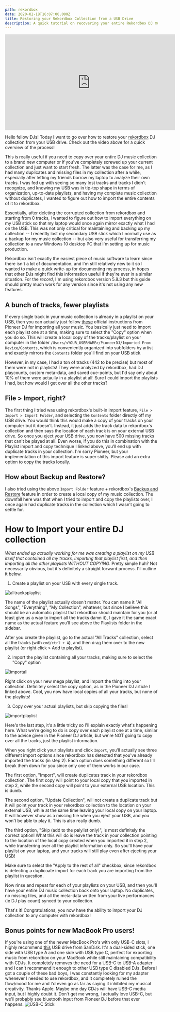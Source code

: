 ```yaml
---
path: rekordbox
date: 2020-02-18T16:07:00.000Z
title: Restoring your Rekordbox Collection from a USB Drive
description: A quick tutorial on recovering your entire Rekordbox DJ music collection from a USB stick
---
```


<iframe width="560" height="315" src="https://www.youtube.com/embed/eR1H-cZEP8c" frameborder="0" allow="accelerometer; autoplay; encrypted-media; gyroscope; picture-in-picture" allowfullscreen></iframe>

Hello fellow DJs! Today I want to go over how to restore your [rekordbox](https://rekordbox.com/en/) DJ collection from your USB drive. Check out the video above for a quick overview of the process!

This is really useful if you need to copy over your entire DJ music collection to a brand new computer or if you've completely screwed up your current collection and just want to start fresh. The latter was the case for me, as I had many duplicates and missing files in my collection after a while, especially after letting my friends borrow my laptop to analyze their own tracks. I was fed up with seeing so many lost tracks and tracks I didn't recognize, and knowing my USB was in tip-top shape in terms of organization, up-to-date playlists, and having my complete music collection without duplicates, I wanted to figure out how to import the entire contents of it to rekordbox. 

Essentially, after deleting the corrupted collection from rekordbox and starting from 0 tracks, I wanted to figure out how to import everything on my USB stick so that my laptop would once again mirror exactly what I had on the USB. This was not only critical for maintaining and backing up my collection -- I recently lost my secondary USB stick which I normally use as a backup for my music collection -- but also very useful for transferring my collection to a new Windows 10 desktop PC that I'm setting up for music production.

Rekordbox isn't exactly the easiest piece of music software to learn since there isn't a lot of documentation, and I'm still relatively new to it so I wanted to make a quick write-up for documenting my process, in hopes that other DJs might find this information useful if they're ever in a similar situation. For the *record*, I'm using rekordbox version 5.8.3 but this guide should pretty much work for any version since it's not using any new features.

## A bunch of tracks, fewer playlists
If every single track in your music collection is already in a playlist on your USB, then you can actually just follow [these](https://forums.pioneerdj.com/hc/en-us/articles/115005275326) official instructions from Pioneer DJ for importing all your music. You basically just need to import each playlist one at a time, making sure to select the "Copy" option when you do so. This will create a local copy of the tracks/playlist on your computer in the folder `/Users/<YOUR_USERNAME>/PioneerDJ/Imported From Device/Contents`, which is conveniently organized into subfolders by artist and exactly mirrors the `Contents` folder you'll find on your USB stick.  

However, in my case, I had a ton of tracks (442 to be precise) but most of them were not in playlists! They were analyzed by rekordbox, had DJ playcounts, custom meta-data, and saved cue-points, but I'd say only about 10% of them were actaully in a playlist at all! Sure I could import the playlists I had, but how would I get over all the other tracks?

## File > Import, right?

The first thing I tried was using rekordbox's built-in import feature, `File > Import > Import Folder`, and selecting the `Contents` folder directly off my USB drive. You would think this would make a copy of your tracks on your computer but it doesn't. Instead, it just adds the track data to rekordbox's collection and then says the location of each track is on your external USB drive. So once you eject your USB drive, you now have 500 missing tracks that can't be played at all. Even worse, if you do this in combination with the Playlist import and copy technique I linked above, you'll end up with duplicate tracks in your collection. I'm sorry Pioneer, but your implementation of this import feature is super shitty. Please add an extra option to copy the tracks locally.

## How about Backup and Restore?

I also tried using the above `Import Folder` feature + rekordbox's [Backup and Restore](https://rekord.cloud/blog/using-the-same-rekordbox-on-multiple-computers) feature in order to create a local copy of my music collection. The downfall here was that when I tried to import and copy the playlists over, I once again had duplicate tracks in the collection which I wasn't going to settle for.

# How to Import your entire DJ collection
*What ended up actually working for me was creating a playlist on my USB itself that contained all my tracks, importing that playlist first, and then importing all the other playlists WITHOUT COPYING*. Pretty simple huh? Not necessarily obvious, but it's definitely a straight forward process. I'll outline it below.

1. Create a playlist on your USB with every single track.

![alltracksplaylist](/assets/alltracksplaylist.jpg)

The name of the playlist actually doesn't matter. You can name it "All Songs", "Everything", "My Collection", whatever, but since I believe this should be an automatic playlist that rekordbox should maintain for you (or at least give us a way to import all the tracks damn it), I gave it the same exact name as the actual feature you'll see above the Playlists folder in the sidebar.

After you create the playlist, go to the actual "All Tracks" collection, select all the tracks (with `cmd/ctrl + A`), and then drag them over to the new playlist (or right click > Add to playlist).

2. Import the playlist containing all your tracks, making sure to select the "Copy" option

![importall](/assets/importall.png)

Right click on your new mega playlist, and import the thing into your collection. Definitely select the copy option, as in the Pioneer DJ article I linked above. Cool, you now have local copies of all your tracks, but none of the playlists!

3. Copy over your actual playlists, but skip copying the files!

![importplaylist](/assets/importplaylist.png)

Here's the last step, it's a little tricky so I'll explain exactly what's happening here. What we're going to do is copy over each playlist one at a time, similar to the advice given in the Pioneer DJ article, but we're NOT going to copy over all the tracks, just the playlist information.

When you right click your playlists and click `Import`, you'll actually see three different import options since rekordbox has detected that you've already imported the tracks (in step 2). Each option does something different so I'll break them down for you since only one of them works in our case.

The first option, "Import", will create duplicates track in your rekordbox collection. The first copy will point to your local copy that you imported in step 2, while the second copy will point to your external USB location. This is dumb.

The second option, "Update Collection", will not create a duplicate track but it will point your track in your rekordbox collection to the location on your external USB, while at the same time leaving your local copy on your laptop. It will however show as a missing file when you eject your USB, and you won't be able to play it. This is also really dumb.

The third option, "Skip (add to the palylist only)", is most definitely the correct option! What this will do is leave the track in your collection pointing to the location of the local copy created when you imported it in step 2, while transferring over all the playlist information only. So you'll have your playlist on your laptop, and your tracks will still play even after ejecting your USB! 

Make sure to select the "Apply to the rest of all" checkbox, since rekordbox is detecting a duplicoate import for each track you are importing from the playlist in question.

Now rinse and repeat for each of your playlists on your USB, and then you'll have your entire DJ music collection back onto your laptop. No duplicates, no missing files, and all the meta-data written from your live performances (ie DJ play count) synced to your collection. 

That's it! Congratulations, you now have the ability to import your DJ collection to any computer with rekordbox!

## Bonus points for new MacBook Pro users!
If you're using one of the newer MacBook Pro's with only USB-C slots, I highly recommend [this](https://www.amazon.com/SanDisk-256GB-Ultra-Drive-Type-C/dp/B06XC1WGQR) USB drive from SanDisk. It's a dual-sided stick, one side with USB type A and one side with USB type C, perfect for exporting music from rekordbox on your MacBook while still maintaining compatibility with CDJs. It completely removes the need for a USB-C to USB-A adapter and I can't recommend it enough to other USB type C disabled DJs. Before I got a couple of these bad boys, I was constantly looking for my adapter whenever I needed to use rekordbox, and it completely ruined the flow/mood for me and I'd even go as far as saying it inhibited my musical creativity. Thanks Apple. Maybe one day CDJs will have USB-C media input, but I highly doubt it. Don't get me wrong, I actually love USB-C, but we'll probably see bluetooth input from Pioneer DJ before that ever happens.
![USB-C Stick](https://images-na.ssl-images-amazon.com/images/I/61idhO32C0L._AC_SL1100_.jpg)